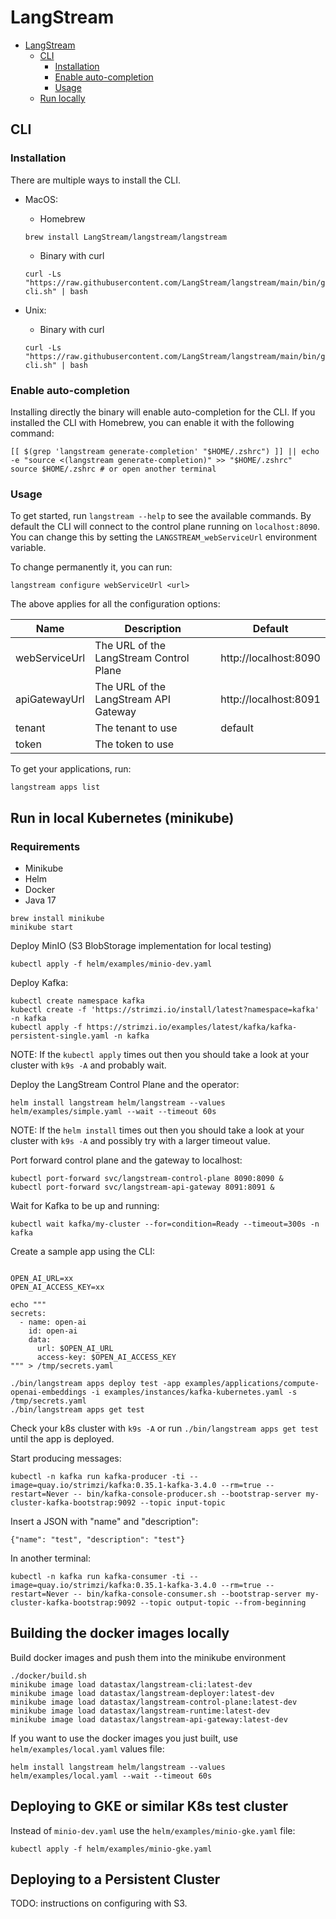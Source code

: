 # LangStream

- [LangStream](#langstream)
  - [CLI](#cli)
    - [Installation](#installation)
    - [Enable auto-completion](#enable-auto-completion)
    - [Usage](#usage)
  - [Run locally](#run-in-local-kubernetes-minikube)

## CLI

### Installation
There are multiple ways to install the CLI.

- MacOS:
  - Homebrew
  ```
  brew install LangStream/langstream/langstream
  ```
  - Binary with curl
  ```
  curl -Ls "https://raw.githubusercontent.com/LangStream/langstream/main/bin/get-cli.sh" | bash
  ```  

- Unix:
  - Binary with curl
  ```
  curl -Ls "https://raw.githubusercontent.com/LangStream/langstream/main/bin/get-cli.sh" | bash
  ```  

### Enable auto-completion
Installing directly the binary will enable auto-completion for the CLI. If you installed the CLI with Homebrew, you can enable it with the following command:
```
[[ $(grep 'langstream generate-completion' "$HOME/.zshrc") ]] || echo -e "source <(langstream generate-completion)" >> "$HOME/.zshrc"
source $HOME/.zshrc # or open another terminal
```

### Usage
To get started, run `langstream --help` to see the available commands.
By default the CLI will connect to the control plane running on `localhost:8090`. You can change this by setting the `LANGSTREAM_webServiceUrl` environment variable.

To change permanently it, you can run:
```
langstream configure webServiceUrl <url>
```

The above applies for all the configuration options:

| Name          | Description                             | Default               |
|---------------|-----------------------------------------|-----------------------|
| webServiceUrl | The URL of the LangStream Control Plane | http://localhost:8090 |
| apiGatewayUrl | The URL of the LangStream API Gateway   | http://localhost:8091 |
| tenant        | The tenant to use                       | default               |
| token         | The token to use                        |                       |

To get your applications, run:
```
langstream apps list
```


## Run in local Kubernetes (minikube)

### Requirements
- Minikube
- Helm
- Docker
- Java 17

```
brew install minikube
minikube start
```

Deploy MinIO (S3 BlobStorage implementation for local testing)

```
kubectl apply -f helm/examples/minio-dev.yaml
```

Deploy Kafka:
```
kubectl create namespace kafka
kubectl create -f 'https://strimzi.io/install/latest?namespace=kafka' -n kafka
kubectl apply -f https://strimzi.io/examples/latest/kafka/kafka-persistent-single.yaml -n kafka  
```

NOTE: If the `kubectl apply` times out then you should take a look at your cluster with `k9s -A` and probably wait.

Deploy the LangStream Control Plane and the operator:

```
helm install langstream helm/langstream --values helm/examples/simple.yaml --wait --timeout 60s
```

NOTE: If the `helm install` times out then you should take a look at your cluster with `k9s -A` and possibly try with a larger timeout value.

Port forward control plane and the gateway to localhost:
```
kubectl port-forward svc/langstream-control-plane 8090:8090 &
kubectl port-forward svc/langstream-api-gateway 8091:8091 &
```

Wait for Kafka to be up and running:

```
kubectl wait kafka/my-cluster --for=condition=Ready --timeout=300s -n kafka
```

Create a sample app using the CLI:
```

OPEN_AI_URL=xx
OPEN_AI_ACCESS_KEY=xx

echo """
secrets:
  - name: open-ai
    id: open-ai
    data:
      url: $OPEN_AI_URL
      access-key: $OPEN_AI_ACCESS_KEY
""" > /tmp/secrets.yaml

./bin/langstream apps deploy test -app examples/applications/compute-openai-embeddings -i examples/instances/kafka-kubernetes.yaml -s /tmp/secrets.yaml 
./bin/langstream apps get test
```

Check your k8s cluster with `k9s -A` or run `./bin/langstream apps get test` until the app is deployed.

Start producing messages:

```
kubectl -n kafka run kafka-producer -ti --image=quay.io/strimzi/kafka:0.35.1-kafka-3.4.0 --rm=true --restart=Never -- bin/kafka-console-producer.sh --bootstrap-server my-cluster-kafka-bootstrap:9092 --topic input-topic
```

Insert a JSON with "name" and "description":

```
{"name": "test", "description": "test"}
```

In another terminal:

```
kubectl -n kafka run kafka-consumer -ti --image=quay.io/strimzi/kafka:0.35.1-kafka-3.4.0 --rm=true --restart=Never -- bin/kafka-console-consumer.sh --bootstrap-server my-cluster-kafka-bootstrap:9092 --topic output-topic --from-beginning
```

## Building the docker images locally

Build docker images and push them into the minikube environment

```
./docker/build.sh
minikube image load datastax/langstream-cli:latest-dev
minikube image load datastax/langstream-deployer:latest-dev
minikube image load datastax/langstream-control-plane:latest-dev
minikube image load datastax/langstream-runtime:latest-dev
minikube image load datastax/langstream-api-gateway:latest-dev
```

If you want to use the docker images you just built, use `helm/examples/local.yaml` values file:

```
helm install langstream helm/langstream --values helm/examples/local.yaml --wait --timeout 60s
```

## Deploying to GKE or similar K8s test cluster

Instead of `minio-dev.yaml` use the `helm/examples/minio-gke.yaml` file:

```
kubectl apply -f helm/examples/minio-gke.yaml
```

## Deploying to a Persistent Cluster

TODO: instructions on configuring with S3.
